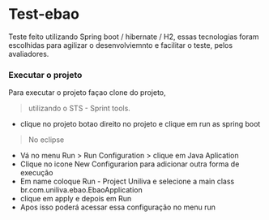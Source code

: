 # Test-ebao

Teste feito utilizando Spring boot / hibernate / H2, essas tecnologias foram escolhidas para agilizar o desenvolviemnto e facilitar o teste, pelos avaliadores.

### Executar o projeto

Para executar o projeto façao clone do projeto, 
> utilizando o STS - Sprint tools. 
* clique no projeto botao direito no projeto e clique em run as spring boot
> No eclipse
* Vá no menu  Run > Run Configuration > clique em Java Aplication
* Clique no icone New Configurarion para adicionar outra forma de execução 
* Em name coloque Run - Project Uniliva  e selecione a main class br.com.uniliva.ebao.EbaoApplication 
* clique em apply e depois em Run
* Apos isso poderá acessar essa configuração no menu run

